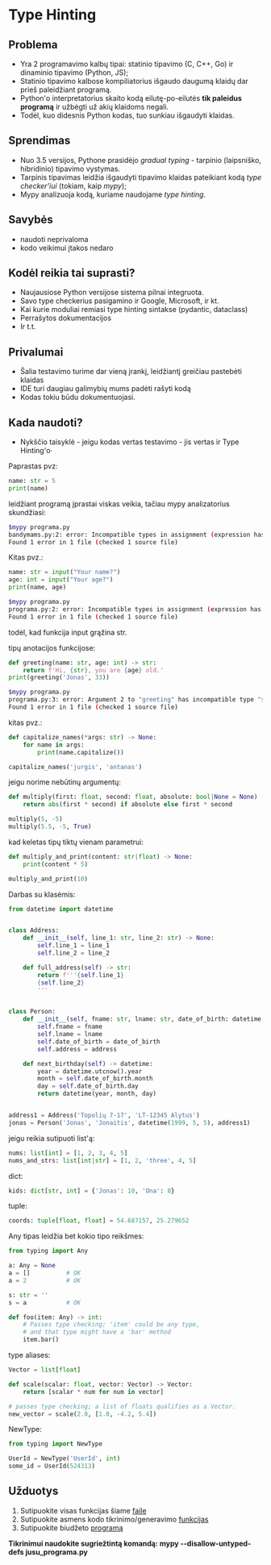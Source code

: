 # Type Hinting


## Problema
* Yra 2 programavimo kalbų tipai: statinio tipavimo (C, C++, Go) ir dinaminio tipavimo (Python, JS);
* Statinio tipavimo kalbose kompiliatorius išgaudo daugumą klaidų dar prieš paleidžiant programą.
* Python'o interpretatorius skaito kodą eilutę-po-eilutės **tik paleidus programą** ir užbėgti už akių klaidoms negali.
* Todėl, kuo didesnis Python kodas, tuo sunkiau išgaudyti klaidas. 


## Sprendimas
* Nuo 3.5 versijos, Pythone prasidėjo *gradual typing* - tarpinio (laipsniško, hibridinio) tipavimo vystymas.
* Tarpinis tipavimas leidžia išgaudyti tipavimo klaidas pateikiant kodą *type checker'iui* (tokiam, kaip *mypy*);
* Mypy analizuoja kodą, kuriame naudojame *type hinting*.

## Savybės

* naudoti neprivaloma
* kodo veikimui įtakos nedaro

## Kodėl reikia tai suprasti?

* Naujausiose Python versijose sistema pilnai integruota.
* Savo type checkerius pasigamino ir Google, Microsoft, ir kt.
* Kai kurie moduliai remiasi type hinting sintakse (pydantic, dataclass)
* Perrašytos dokumentacijos
* Ir t.t.

## Privalumai

* Šalia testavimo turime dar vieną įrankį, leidžiantį greičiau pastebėti klaidas
* IDE turi daugiau galimybių mums padėti rašyti kodą
* Kodas tokiu būdu dokumentuojasi.

## Kada naudoti?

* Nykščio taisyklė - jeigu kodas vertas testavimo - jis vertas ir Type Hinting'o·


Paprastas pvz:
```python
name: str = 5
print(name)
```

leidžiant programą įprastai viskas veikia, tačiau mypy analizatorius skundžiasi:

```bash
$mypy programa.py
bandymams.py:2: error: Incompatible types in assignment (expression has type "int", variable has type "str")
Found 1 error in 1 file (checked 1 source file)
```

Kitas pvz.:
```python
name: str = input("Your name?")
age: int = input("Your age?")
print(name, age)
```

```bash
$mypy programa.py
programa.py:2: error: Incompatible types in assignment (expression has type "str", variable has type "int")
Found 1 error in 1 file (checked 1 source file)
```
todėl, kad funkcija input grąžina str.

tipų anotacijos funkcijose:
```python
def greeting(name: str, age: int) -> str:
    return f'Hi, {str}, you are {age} old.'
print(greeting('Jonas', 33))
```
```bash
$mypy programa.py
programa.py:3: error: Argument 2 to "greeting" has incompatible type "str"; expected "int"
Found 1 error in 1 file (checked 1 source file)
```
kitas pvz.:

```python
def capitalize_names(*args: str) -> None:
    for name in args:
        print(name.capitalize())

capitalize_names('jurgis', 'antanas')
```

jeigu norime nebūtinų argumentų:

```python
def multiply(first: float, second: float, absolute: bool|None = None) -> float:
    return abs(first * second) if absolute else first * second

multiply(5, -5)
multiply(5.5, -5, True)
```

kad keletas tipų tiktų vienam parametrui:

```python
def multiply_and_print(content: str|float) -> None:
    print(content * 5)

multiply_and_print(10)
```

Darbas su klasėmis:

```python
from datetime import datetime


class Address:
    def __init__(self, line_1: str, line_2: str) -> None:
        self.line_1 = line_1
        self.line_2 = line_2

    def full_address(self) -> str:
        return f'''{self.line_1}
        {self.line_2}
        '''


class Person:
    def __init__(self, fname: str, lname: str, date_of_birth: datetime, address: Address) -> None:
        self.fname = fname
        self.lname = lname
        self.date_of_birth = date_of_birth
        self.address = address

    def next_birthday(self) -> datetime:
        year = datetime.utcnow().year
        month = self.date_of_birth.month
        day = self.date_of_birth.day
        return datetime(year, month, day)


address1 = Address('Topolių 7-17', 'LT-12345 Alytus')
jonas = Person('Jonas', 'Jonaitis', datetime(1999, 5, 5), address1)
```

jeigu reikia sutipuoti list'ą:
```python
nums: list[int] = [1, 2, 3, 4, 5]
nums_and_strs: list[int|str] = [1, 2, 'three', 4, 5]
```

dict:
```python
kids: dict[str, int] = {'Jonas': 10, 'Ona': 8}
```

tuple:
```python
coords: tuple[float, float] = 54.687157, 25.279652
```

Any tipas leidžia bet kokio tipo reikšmes:

```python
from typing import Any

a: Any = None
a = []          # OK
a = 2           # OK

s: str = ''
s = a           # OK

def foo(item: Any) -> int:
    # Passes type checking; 'item' could be any type,
    # and that type might have a 'bar' method
    item.bar()
```

type aliases:
```python
Vector = list[float]

def scale(scalar: float, vector: Vector) -> Vector:
    return [scalar * num for num in vector]

# passes type checking; a list of floats qualifies as a Vector.
new_vector = scale(2.0, [1.0, -4.2, 5.4])
```

NewType:
```python
from typing import NewType

UserId = NewType('UserId', int)
some_id = UserId(524313)
```

## Užduotys

1. Sutipuokite visas funkcijas šiame [faile](https://github.com/DonatasNoreika/python1lygis/blob/master/Programos/Funkcijos/1uzduotis.py)
2. Sutipuokite asmens kodo tikrinimo/generavimo [funkcijas](https://github.com/DonatasNoreika/python1lygis/blob/master/Programos/Funkcijos/asmens_kodas.py)
3. Sutipuokite biudžeto [programą](https://github.com/DonatasNoreika/python1lygis/blob/master/Programos/Objektinis%20programavimas%20II/biudzetas2-0.py)

**Tikrinimui naudokite sugriežtintą komandą: mypy --disallow-untyped-defs jusu_programa.py**
